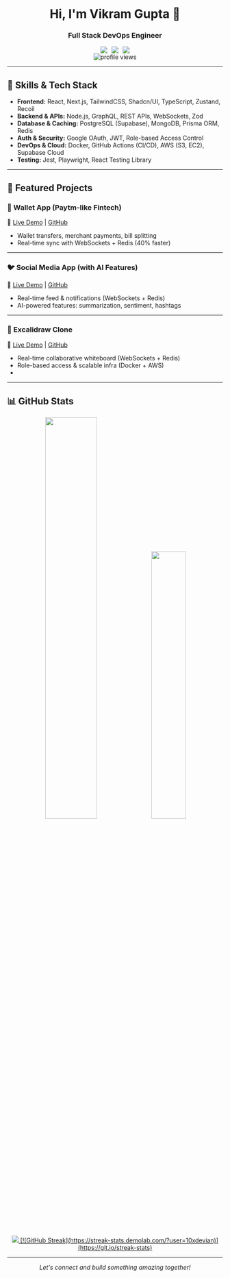 <div align="center">
  <h1>Hi, I'm Vikram Gupta 👋</h1>
  <h3>Full Stack DevOps Engineer</h3>
  
  <div align="center" style="display: flex; gap: 10px; justify-content: center;">
  <a href="https://www.linkedin.com/in/vibhu-gupta-918042221/">
    <img src="https://img.shields.io/badge/LinkedIn-0077B5?style=for-the-badge&logo=linkedin&logoColor=white" />
  </a>
  <a href="https://github.com/10xdevian">
    <img src="https://img.shields.io/badge/GitHub-181717?style=for-the-badge&logo=github&logoColor=white" />
  </a>
  <a href="mailto:your-email@example.com">
    <img src="https://img.shields.io/badge/Email-D14836?style=for-the-badge&logo=gmail&logoColor=white" />
  </a>
</div>

  <img src="https://komarev.com/ghpvc/?username=10xdevian&label=Profile%20views&color=0e75b6&style=flat" alt="profile views" />
</div>

---

## 🚀 Skills & Tech Stack

- **Frontend:** React, Next.js, TailwindCSS, Shadcn/UI, TypeScript, Zustand, Recoil
- **Backend & APIs:** Node.js, GraphQL, REST APIs, WebSockets, Zod
- **Database & Caching:** PostgreSQL (Supabase), MongoDB, Prisma ORM, Redis
- **Auth & Security:** Google OAuth, JWT, Role-based Access Control
- **DevOps & Cloud:** Docker, GitHub Actions (CI/CD), AWS (S3, EC2), Supabase Cloud
- **Testing:** Jest, Playwright, React Testing Library

---

## 💼 Featured Projects

### 🏦 Wallet App (Paytm-like Fintech)

🔗 [Live Demo](#) <!-- Add later --> | [GitHub](https://github.com/10xdevian/wallet-app)

- Wallet transfers, merchant payments, bill splitting
- Real-time sync with WebSockets + Redis (40% faster)

---

### 🐦 Social Media App (with AI Features)

🔗 [Live Demo](#) <!-- Add later --> | [GitHub](https://github.com/10xdevian/twitter-clone)

- Real-time feed & notifications (WebSockets + Redis)
- AI-powered features: summarization, sentiment, hashtags

---

### 📝 Excalidraw Clone

🔗 [Live Demo](#) <!-- Add later --> | [GitHub](https://github.com/10xdevian/excalidraw-clone)

- Real-time collaborative whiteboard (WebSockets + Redis)
- Role-based access & scalable infra (Docker + AWS)
- 

---

## 📊 GitHub Stats

<div align="center">
  <img width="49%" src="https://github-readme-stats.vercel.app/api?username=10xdevian&show_icons=true&theme=react&hide_border=true" />
  <img width="40%" src="https://github-readme-stats.vercel.app/api/top-langs?username=10xdevian&layout=compact&theme=react&hide_border=true" />
</div>

<div align="center">
  <a href="https://git.io/streak-stats">
    <img src="https://streak-stats.demolab.com?user=10xdevian&theme=gruvbox-duo&hide_border=true" />
    [![GitHub Streak](https://streak-stats.demolab.com/?user=10xdevian)](https://git.io/streak-stats)
  </a>
</div>

---

<div align="center">
  <i>Let's connect and build something amazing together!</i>
</div>
